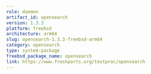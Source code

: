 ```yaml
---
role: daemon
artifact_id: opensearch
version: 1.3.3
platform: freebsd
architecture: arm64
slug: opensearch-1.3.3-freebsd-arm64
category: opensearch
type: system-package
freebsd_package_name: opensearch
link: https://www.freshports.org/textproc/opensearch
---
```

